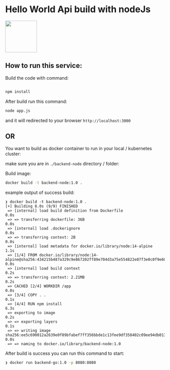 # Hello World Api build with nodeJs

<img src="https://cdn.pixabay.com/photo/2015/04/23/17/41/node-js-736399_1280.png" width="100" height="100"  text-align="center">


## How to run this service:


Build the code with command:

```bash

npm install

```

After build run this command:

```bash
node app.js
```


and it will redirected to your browser `http://localhost:3000`


## OR


You want to build as docker container to run in your local / kubernetes cluster:

make sure you are in `./backend-node` directory / folder:

Build image:
```bash
docker build -t backend-node:1.0 .
```

example output of success build:


```log
❯ docker build -t backend-node:1.0 .
[+] Building 8.0s (9/9) FINISHED
 => [internal] load build definition from Dockerfile                                                                                                                                                     0.0s
 => => transferring dockerfile: 36B                                                                                                                                                                      0.0s
 => [internal] load .dockerignore                                                                                                                                                                        0.0s
 => => transferring context: 2B                                                                                                                                                                          0.0s
 => [internal] load metadata for docker.io/library/node:14-alpine                                                                                                                                        1.1s
 => [1/4] FROM docker.io/library/node:14-alpine@sha256:434215b487a329c9e867202ff89e704d3a75e554822e07f3e0c0f9e606121b33                                                                                  0.0s
 => [internal] load build context                                                                                                                                                                        0.2s
 => => transferring context: 2.21MB                                                                                                                                                                      0.2s
 => CACHED [2/4] WORKDIR /app                                                                                                                                                                            0.0s
 => [3/4] COPY . .                                                                                                                                                                                       0.1s
 => [4/4] RUN npm install                                                                                                                                                                                6.3s
 => exporting to image                                                                                                                                                                                   0.2s
 => => exporting layers                                                                                                                                                                                  0.1s
 => => writing image sha256:ee5c690012a2639e0f89bfabef7ff356bbde1c13fee9df358402c09ee94db013                                                                                                             0.0s
 => => naming to docker.io/library/backend-node:1.0
```


After build is success you can run this command to start:


```bash
❯ docker run backend-go:1.0 -p 8080:8080
```



